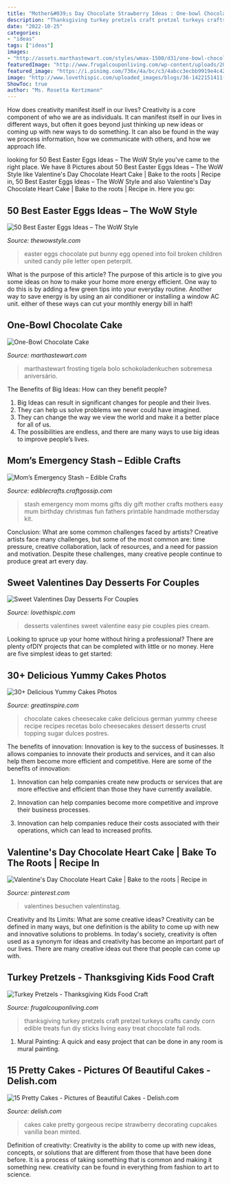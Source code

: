 ```yaml
---
title: "Mother&#039;s Day Chocolate Strawberry Ideas : One-bowl Chocolate Cake"
description: "Thanksgiving turkey pretzels craft pretzel turkeys crafts candy corn edible treats fun diy sticks living easy treat chocolate fall rods"
date: "2022-10-25"
categories:
- "ideas"
tags: ["ideas"]
images:
- "http://assets.marthastewart.com/styles/wmax-1500/d31/one-bowl-chocolate-cake-D105483/one-bowl-chocolate-cake-D105483_horiz.jpg?itok=SUxCWQpN"
featuredImage: "http://www.frugalcouponliving.com/wp-content/uploads/2014/10/pretzel-turkeys-frugal-coupon-living.jpg"
featured_image: "https://i.pinimg.com/736x/4a/bc/c3/4abcc3ecbb9919e4c427d552ad5fe2f5.jpg"
image: "http://www.lovethispic.com/uploaded_images/blogs/36-1422151411-10-1.jpg"
ShowToc: true
author: "Ms. Rosetta Kertzmann"
---
```



How does creativity manifest itself in our lives?
Creativity is a core component of who we are as individuals. It can manifest itself in our lives in different ways, but often it goes beyond just thinking up new ideas or coming up with new ways to do something. It can also be found in the way we process information, how we communicate with others, and how we approach life.

	

		
looking for 50 Best Easter Eggs Ideas – The WoW Style you've came to the right place. We have 8 Pictures about 50 Best Easter Eggs Ideas – The WoW Style like Valentine&#039;s Day Chocolate Heart Cake | Bake to the roots | Recipe in, 50 Best Easter Eggs Ideas – The WoW Style and also Valentine&#039;s Day Chocolate Heart Cake | Bake to the roots | Recipe in. Here you go:
		
    
## 50 Best Easter Eggs Ideas – The WoW Style

<img loading=lazy src="http://thewowstyle.com/wp-content/uploads/2015/01/opened_easter_eggs.jpg" onerror="this.onerror=null;this.src='https://tse1.mm.bing.net/th?id=OIP.8Nk0BAY_KBiNZQ0mzj8aDAHaE7&amp;pid=15.1';" alt="50 Best Easter Eggs Ideas – The WoW Style">

_Source: thewowstyle.com_

>easter eggs chocolate put bunny egg opened into foil broken children united candy pile letter open peterpilt. 

	

What is the purpose of this article?
The purpose of this article is to give you some ideas on how to make your home more energy efficient. One way to do this is by adding a few green tips into your everyday routine. Another way to save energy is by using an air conditioner or installing a window AC unit. either of these ways can cut your monthly energy bill in half!

    
## One-Bowl Chocolate Cake

<img loading=lazy src="http://assets.marthastewart.com/styles/wmax-1500/d31/one-bowl-chocolate-cake-D105483/one-bowl-chocolate-cake-D105483_horiz.jpg?itok=SUxCWQpN" onerror="this.onerror=null;this.src='https://tse1.mm.bing.net/th?id=OIP.AEo9eV1k5Wyh93kHMGYpbQHaEK&amp;pid=15.1';" alt="One-Bowl Chocolate Cake">

_Source: marthastewart.com_

>marthastewart frosting tigela bolo schokoladenkuchen sobremesa aniversário. 

	

The Benefits of Big Ideas: How can they benefit people?
1. Big Ideas can result in significant changes for people and their lives.
2. They can help us solve problems we never could have imagined.
3. They can change the way we view the world and make it a better place for all of us.
4. The possibilities are endless, and there are many ways to use big ideas to improve people’s lives.

    
## Mom’s Emergency Stash – Edible Crafts

<img loading=lazy src="http://i2.wp.com/ediblecrafts.craftgossip.com/files/2016/05/moms-emergency-chocolate-stash.jpg?fit=600%2C900" onerror="this.onerror=null;this.src='https://tse4.mm.bing.net/th?id=OIP.wLRGgrTa_-pyjEqOHgsGNQHaLH&amp;pid=15.1';" alt="Mom’s Emergency Stash – Edible Crafts">

_Source: ediblecrafts.craftgossip.com_

>stash emergency mom moms gifts diy gift mother crafts mothers easy mum birthday christmas fun fathers printable handmade mothersday kit. 

	

Conclusion: What are some common challenges faced by artists?
Creative artists face many challenges, but some of the most common are: time pressure, creative collaboration, lack of resources, and a need for passion and motivation. Despite these challenges, many creative people continue to produce great art every day.

    
## Sweet Valentines Day Desserts For Couples

<img loading=lazy src="http://www.lovethispic.com/uploaded_images/blogs/36-1422151411-10-1.jpg" onerror="this.onerror=null;this.src='https://tse4.mm.bing.net/th?id=OIP.PxlVmG9CZzs-WMBSe1gX5wHaQ0&amp;pid=15.1';" alt="Sweet Valentines Day Desserts For Couples">

_Source: lovethispic.com_

>desserts valentines sweet valentine easy pie couples pies cream. 

	

Looking to spruce up your home without hiring a professional? There are plenty ofDIY projects that can be completed with little or no money. Here are five simplest ideas to get started: 

    
## 30+ Delicious Yummy Cakes Photos

<img loading=lazy src="https://greatinspire.com/wp-content/uploads/2016/06/Delicious-Yummy-Cakes-28.jpg" onerror="this.onerror=null;this.src='https://tse3.mm.bing.net/th?id=OIP.xLlrUeVB6Z3DOjZz0K-XqAHaKy&amp;pid=15.1';" alt="30+ Delicious Yummy Cakes Photos">

_Source: greatinspire.com_

>chocolate cakes cheesecake cake delicious german yummy cheese recipe recipes recetas bolo cheesecakes dessert desserts crust topping sugar dulces postres. 

	

The benefits of innovation:
Innovation is key to the success of businesses. It allows companies to innovate their products and services, and it can also help them become more efficient and competitive. Here are some of the benefits of innovation:
1. Innovation can help companies create new products or services that are more effective and efficient than those they have currently available.

2. Innovation can help companies become more competitive and improve their business processes.

3. Innovation can help companies reduce their costs associated with their operations, which can lead to increased profits.

    
## Valentine&#039;s Day Chocolate Heart Cake | Bake To The Roots | Recipe In

<img loading=lazy src="https://i.pinimg.com/736x/4a/bc/c3/4abcc3ecbb9919e4c427d552ad5fe2f5.jpg" onerror="this.onerror=null;this.src='https://tse1.mm.bing.net/th?id=OIP.WbbBeB23ulrBhC9CROY57AHaLH&amp;pid=15.1';" alt="Valentine&#039;s Day Chocolate Heart Cake | Bake to the roots | Recipe in">

_Source: pinterest.com_

>valentines besuchen valentinstag. 

	

Creativity and Its Limits: What are some creative ideas?
Creativity can be defined in many ways, but one definition is the ability to come up with new and innovative solutions to problems. In today's society, creativity is often used as a synonym for ideas and creativity has become an important part of our lives. There are many creative ideas out there that people can come up with.

    
## Turkey Pretzels - Thanksgiving Kids Food Craft

<img loading=lazy src="http://www.frugalcouponliving.com/wp-content/uploads/2014/10/pretzel-turkeys-frugal-coupon-living.jpg" onerror="this.onerror=null;this.src='https://tse1.mm.bing.net/th?id=OIP.bnKQ9odkEoRZLuSC_sIG6AHaLH&amp;pid=15.1';" alt="Turkey Pretzels - Thanksgiving Kids Food Craft">

_Source: frugalcouponliving.com_

>thanksgiving turkey pretzels craft pretzel turkeys crafts candy corn edible treats fun diy sticks living easy treat chocolate fall rods. 

	

1. Mural Painting: A quick and easy project that can be done in any room is mural painting.

    
## 15 Pretty Cakes - Pictures Of Beautiful Cakes - Delish.com

<img loading=lazy src="http://del.h-cdn.co/assets/16/39/1474982368-vanilla-bean-cake-strawberry-icing-164r.jpg" onerror="this.onerror=null;this.src='https://tse2.mm.bing.net/th?id=OIP.MEXqeqrJ3m_XnXz7nO-MNwHaLH&amp;pid=15.1';" alt="15 Pretty Cakes - Pictures of Beautiful Cakes - Delish.com">

_Source: delish.com_

>cakes cake pretty gorgeous recipe strawberry decorating cupcakes vanilla bean minted. 

	

Definition of creativity:
Creativity is the ability to come up with new ideas, concepts, or solutions that are different from those that have been done before. It is a process of taking something that is common and making it something new. creativity can be found in everything from fashion to art to science.


